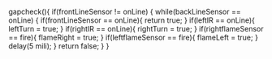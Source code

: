 gapcheck(){
	if(frontLineSensor != onLine)
	{
		while(backLineSensor == onLine)
		{
			if(frontLineSensor == onLine){
				return true;
			}
			if(leftIR == onLine){
				leftTurn = true;
			}
			if(rightIR == onLine){
				rightTurn = true;
			}
			if(rightflameSensor == fire){
				flameRight = true;
			}
			if(leftflameSensor == fire){
				flameLeft = true;
			}
			delay(5 mili);
		}
		return false;
	}
}
			
